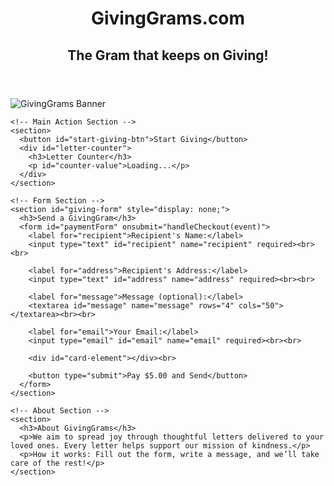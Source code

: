 <!DOCTYPE html>
<html lang="en">
<head>
  <meta charset="UTF-8">
  <meta name="viewport" content="width=device-width, initial-scale=1.0">
  <title>GivingGrams.com</title>
  <link rel="stylesheet" href="styles.css">
  <script src="https://js.stripe.com/v3/"></script>
</head>
<body>
  <header>
    <h1>GivingGrams.com</h1>
    <h2>The Gram that keeps on Giving!</h2>
  </header>
  
  <main>
    <!-- Banner Section -->
    <section>
      <img src="your-image.jpg" alt="GivingGrams Banner" id="banner">
    </section>

    <!-- Main Action Section -->
    <section>
      <button id="start-giving-btn">Start Giving</button>
      <div id="letter-counter">
        <h3>Letter Counter</h3>
        <p id="counter-value">Loading...</p>
      </div>
    </section>

    <!-- Form Section -->
    <section id="giving-form" style="display: none;">
      <h3>Send a GivingGram</h3>
      <form id="paymentForm" onsubmit="handleCheckout(event)">
        <label for="recipient">Recipient's Name:</label>
        <input type="text" id="recipient" name="recipient" required><br><br>

        <label for="address">Recipient's Address:</label>
        <input type="text" id="address" name="address" required><br><br>

        <label for="message">Message (optional):</label>
        <textarea id="message" name="message" rows="4" cols="50"></textarea><br><br>

        <label for="email">Your Email:</label>
        <input type="email" id="email" name="email" required><br><br>

        <div id="card-element"></div><br>

        <button type="submit">Pay $5.00 and Send</button>
      </form>
    </section>

    <!-- About Section -->
    <section>
      <h3>About GivingGrams</h3>
      <p>We aim to spread joy through thoughtful letters delivered to your loved ones. Every letter helps support our mission of kindness.</p>
      <p>How it works: Fill out the form, write a message, and we’ll take care of the rest!</p>
    </section>
  </main>

  <script>
    // Initialize Stripe
    const stripe = Stripe('YOUR_PUBLISHABLE_KEY'); // Replace with your Stripe publishable key
    const API_URL = 'https://your-backend-url.com'; // Replace with your backend URL

    // Show the form when "Start Giving" is clicked
    document.getElementById('start-giving-btn').addEventListener('click', () => {
      document.getElementById('giving-form').style.display = 'block';
    });

    // Fetch the letter counter from the backend
    async function fetchLetterCounter() {
      try {
        const response = await fetch(`${API_URL}/api/letter-counter`);
        const data = await response.json();
        document.getElementById('counter-value').innerText = data.count;
      } catch (error) {
        console.error('Error fetching letter counter:', error);
      }
    }

    // Handle checkout process
    async function handleCheckout(event) {
      event.preventDefault();

      const name = document.getElementById('recipient').value;
      const address = document.getElementById('address').value;
      const message = document.getElementById('message').value;
      const email = document.getElementById('email').value;

      // Create Stripe payment token
      const { token, error } = await stripe.createToken(document.getElementById('card-element'));
      if (error) {
        alert('Payment failed: ' + error.message);
        return;
      }

      // Send data to the backend
      const response = await fetch(`${API_URL}/api/checkout`, {
        method: 'POST',
        headers: { 'Content-Type': 'application/json' },
        body: JSON.stringify({ name, address, message, email, stripeToken: token.id, amount: 500 }),
      });

      const result = await response.json();
      if (result.success) {
        alert('Thank you! Your GivingGram has been sent.');
        fetchLetterCounter(); // Update the counter
      } else {
        alert('Payment failed: ' + result.error);
      }
    }

    // Load the initial counter value
    fetchLetterCounter();
  </script>
</body>
</html>
